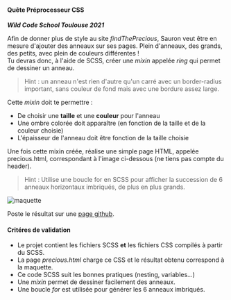 #### Quête Préprocesseur CSS

**_Wild Code School Toulouse 2021_**

Afin de donner plus de style au site *findThePrecious*, Sauron veut être en mesure d'ajouter des anneaux sur ses pages. Plein d'anneaux, des grands, des petits, avec plein de couleurs différentes !\
Tu devras donc, à l'aide de SCSS, créer une *mixin* appelée *ring* qui permet de dessiner un anneau.

> Hint : un anneau n'est rien d'autre qu'un carré avec un border-radius important, sans couleur de fond mais avec une bordure assez large.

Cette *mixin* doit te permettre :

-   De choisir une **taille** et une **couleur** pour l'anneau
-   Une ombre colorée doit apparaître (en fonction de la taille et de la couleur choisie)
-   L'épaisseur de l'anneau doit être fonction de la taille choisie

Une fois cette mixin créée, réalise une simple page HTML, appelée precious.html, correspondant à l'image ci-dessous (ne tiens pas compte du header).

> Hint : Utilise une boucle for en SCSS pour afficher la succession de 6 anneaux horizontaux imbriqués, de plus en plus grands.

![maquette](http://images.innoveduc.fr/integration_precious_scss.png)

Poste le résultat sur une [page github](https://pages.github.com/).

#### Critéres de validation

-   Le projet contient les fichiers SCSS **et** les fichiers CSS compilés à partir du SCSS.
-   La page *precious.html* charge ce CSS et le résultat obtenu correspond à la maquette.
-   Ce code SCSS suit les bonnes pratiques (nesting, variables...)
-   Une *mixin* permet de dessiner facilement des anneaux.
-   Une boucle *for* est utilisée pour générer les 6 anneaux imbriqués.
